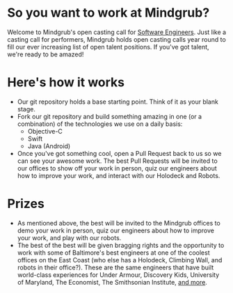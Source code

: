 # So you want to work at Mindgrub?
Welcome to Mindgrub's open casting call for [Software Engineers](https://www.mindgrub.com/careers).  Just like a casting call for performers, Mindgrub holds open casting calls year round to fill our ever increasing list of open talent positions.  If you've got talent, we're ready to be amazed!

# Here's how it works
* Our git repository holds a base starting point.  Think of it as your blank stage.
* Fork our git repository and build something amazing in one (or a combination) of the technologies we use on a daily basis:
  * Objective-C
  * Swift
  * Java (Android)
* Once you've got something cool, open a Pull Request back to us so we can see your awesome work.  The best Pull Requests will be invited to our offices to show off your work in person, quiz our engineers about how to improve your work, and interact with our Holodeck and Robots.

# Prizes
* As mentioned above, the best will be invited to the Mindgrub offices to demo your work in person, quiz our engineers about how to improve your work, and play with our robots.
* The best of the best will be given bragging rights and the opportunity to work with some of Baltimore's best engineers at one of the coolest offices on the East Coast (who else has a Holodeck, Climbing Wall, and robots in their office?).  These are the same engineers that have built world-class experiences for Under Armour, Discovery Kids, University of Maryland, The Economist, The Smithsonian Institute, [and more](https://www.mindgrub.com/work).
